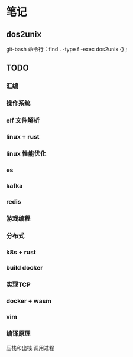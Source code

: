 # 笔记

## dos2unix

git-bash 命令行：find . -type f -exec dos2unix {} \;

## TODO

### 汇编

### 操作系统

### elf 文件解析

### linux + rust

### linux 性能优化

### es

### kafka

### redis

### 游戏编程

### 分布式

### k8s + rust

### build docker

### 实现TCP

### docker + wasm

### vim

### 编译原理

压栈和出栈
调用过程
